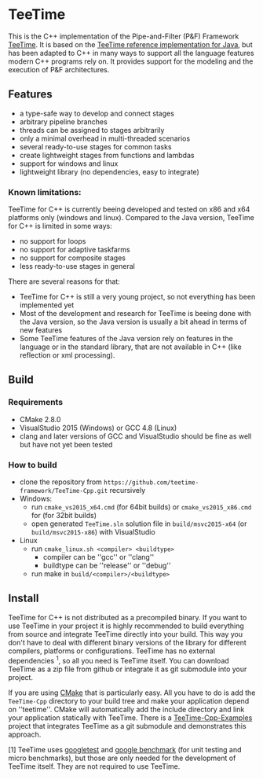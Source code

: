 # TeeTime

This is the C++ implementation of the Pipe-and-Filter (P&F) Framework [TeeTime](http://teetime-framework.github.io/).
It is based on the [TeeTime reference implementation for Java](https://github.com/teetime-framework/TeeTime), but has been adapted to C++ in many ways to support all the language features modern C++ programs rely on.
It provides support for the modeling and the execution of P&F architectures.

## Features

 * a type-safe way to develop and connect stages
 * arbitrary pipeline branches
 * threads can be assigned to stages arbitrarily
 * only a minimal overhead in multi-threaded scenarios
 * several ready-to-use stages for common tasks
 * create lightweight stages from functions and lambdas
 * support for windows and linux
 * lightweight library (no dependencies, easy to integrate)

### Known limitations:
TeeTime for C++ is currently beeing developed and tested on x86 and x64 platforms only (windows and linux). Compared to the Java version, TeeTime for C++ is limited in some ways:
 * no support for loops
 * no support for adaptive taskfarms
 * no support for composite stages
 * less ready-to-use stages in general

There are several reasons for that:
 * TeeTime for C++ is still a very young project, so not everything has been implemented yet
 * Most of the development and research for TeeTime is beeing done with the Java version, so the Java version is usually a bit ahead in terms of new features
 * Some TeeTime features of the Java version rely on features in the language or in the standard library, that are not available in C++ (like reflection or xml processing).

## Build

### Requirements

 * CMake 2.8.0
 * VisualStudio 2015 (Windows) or GCC 4.8 (Linux)
 * clang and later versions of GCC and VisualStudio should be fine as well but have not yet been tested

### How to build

 * clone the repository from `https://github.com/teetime-framework/TeeTime-Cpp.git` recursively
 * Windows:
   * run `cmake_vs2015_x64.cmd` (for 64bit builds) or `cmake_vs2015_x86.cmd` for (for 32bit builds)
   * open generated `TeeTime.sln` solution file in `build/msvc2015-x64` (or `build/msvc2015-x86`) with VisualStudio
 * Linux
   * run `cmake_linux.sh <compiler> <buildtype>`
     * compiler can be ''gcc'' or ''clang''
     * buildtype can be ''release'' or ''debug''
   * run make in `build/<compiler>/<buildtype>`

## Install

TeeTime for C++ is not distributed as a precompiled binary. If you want to use TeeTime in your project it is highly recommended to build everything from source and integrate TeeTime directly into your build.
This way you don't have to deal with different binary versions of the library for different compilers, platforms or configurations.
TeeTime has no external dependencies <sup>1</sup>, so all you need is TeeTime itself. You can download TeeTime as a zip file from github or integrate it as git submodule into your project.

If you are using [CMake](https://cmake.org) that is particularly easy. All you have to do is add the `TeeTime-Cpp` directory to your build tree and make your application depend on ''teetime''.
CMake will automatically add the include directory and link your application statically with TeeTime. There is a [TeeTime-Cpp-Examples](https://github.com/teetime-framework/TeeTime-Cpp-Examples) project that integrates TeeTime as a git submodule and demonstrates this approach.


[1] TeeTime uses [googletest](https://github.com/google/googletest) and [google benchmark](https://github.com/google/benchmark) (for unit testing and micro benchmarks), but those are only needed for the development of TeeTime itself. They are not required to use TeeTime.